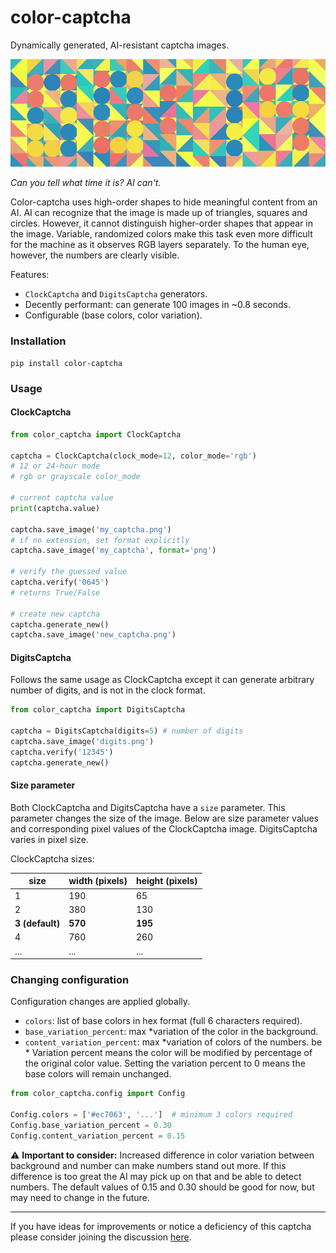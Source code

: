 # color-captcha
Dynamically generated, AI-resistant captcha images. 

![color-captcha](https://raw.githubusercontent.com/stefs304/clockcaptcha/master/color-captcha.png)

*Can you tell what time it is? AI can't.*

Color-captcha uses high-order shapes to hide meaningful content from an AI. 
AI can recognize that the image is made up of triangles, squares and circles. 
However, it cannot distinguish higher-order shapes that appear in the image. 
Variable, randomized colors make this task even more difficult for the machine
as it observes RGB layers separately. 
To the human eye, however, the numbers are clearly visible. 

Features:
* `ClockCaptcha` and `DigitsCaptcha` generators.
* Decently performant: can generate 100 images in ~0.8 seconds.
* Configurable (base colors, color variation).

### Installation

```shell
pip install color-captcha
```

### Usage

#### ClockCaptcha

```python
from color_captcha import ClockCaptcha

captcha = ClockCaptcha(clock_mode=12, color_mode='rgb') 
# 12 or 24-hour mode
# rgb or grayscale color_mode

# current captcha value
print(captcha.value)

captcha.save_image('my_captcha.png') 
# if no extension, set format explicitly
captcha.save_image('my_captcha', format='png')

# verify the guessed value
captcha.verify('0645') 
# returns True/False

# create new captcha
captcha.generate_new()
captcha.save_image('new_captcha.png')
```

#### DigitsCaptcha
Follows the same usage as ClockCaptcha except it can generate arbitrary number of 
digits, and is not in the clock format.

```python
from color_captcha import DigitsCaptcha

captcha = DigitsCaptcha(digits=5) # number of digits
captcha.save_image('digits.png')
captcha.verify('12345')
captcha.generate_new()
```

#### Size parameter
Both ClockCaptcha and DigitsCaptcha have a `size` parameter. 
This parameter changes the size of the image.
Below are size parameter values and corresponding pixel values of the ClockCaptcha image.
DigitsCaptcha varies in pixel size. 

ClockCaptcha sizes:

| size            | width (pixels) | height (pixels) |
|-----------------|----------------|-----------------|
| 1               | 190            | 65              |
| 2               | 380            | 130             |
| **3 (default)** | **570**        | **195**         |
| 4               | 760            | 260             |
| ...             | ...            | ...             | 

### Changing configuration
Configuration changes are applied globally.
* `colors`: list of base colors in hex format (full 6 characters required).
* `base_variation_percent`: max \*variation of the color in the background.  
* `content_variation_percent`: max \*variation of colors of the numbers.
be
\* Variation percent means the color will be modified by percentage of the original color value.
Setting the variation percent to 0 means the base colors will remain unchanged.

```python
from color_captcha.config import Config

Config.colors = ['#ec7063', '...']  # minimum 3 colors required
Config.base_variation_percent = 0.30
Config.content_variation_percent = 0.15

```

⚠️ **Important to consider:** 
Increased difference in color variation between background and number can make numbers stand out more. 
If this difference is too great the AI may pick up on that and be able to detect numbers. 
The default values of 0.15 and 0.30 should be good for now, but may need to change in the future. 

<hr>

If you have ideas for improvements or notice a deficiency of this captcha please consider 
joining the discussion [here](https://github.com/stefs304/color-captcha/discussions/3).